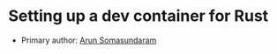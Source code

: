 # Setting up a dev container for Rust

* Primary author: [Arun Somasundaram](https://github.com/asomasu2)